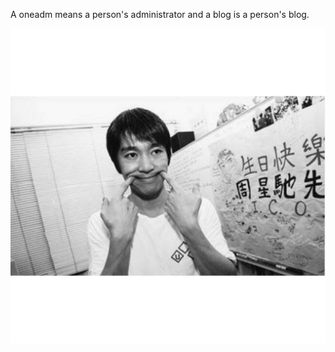 A oneadm means a person's administrator and a blog is a person's blog.

![周星星](https://raw.githubusercontent.com/oneadms/blog_picture/main/img/202202211918860.jpg)
